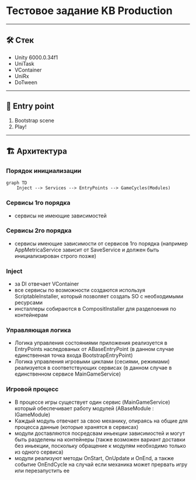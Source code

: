 # Тестовое задание KB Production

---

## 🛠️ Стек 

-   Unity 6000.0.34f1
-   UniTask
-   VContainer
-   UniRx
-   DoTween

---

## 🚀 Entry point

1.  Bootstrap scene
2.  Play!

---

## 🏗️ Архитектура

### Порядок инициализации

```mermaid
graph TD
    Inject --> Services --> EntryPoints --> GameCycles(Modules)
```
### Сервисы 1го порядка
-  сервисы не имеющие зависимостей

### Сервисы 2го порядка
-  сервисы имеющие зависимости от сервисов 1го порядка (например AppMetricaService зависит от SaveService и должен быть инициализирован строго позже)

### Inject
-  за DI отвечает VContainer
-  все сервисы по возможности создаются используя ScriptableInstaller, который позволяет создать SO с необходимыми ресурсами
-  инсталлеры собираются в CompositInstaller для разделоения по контейнерам

### Управляющая логика
- Логика управления состояниями приложения реализуется в EntryPoints наследованых от ABaseEntryPoint (в данном случае единственная точка входа BootstrapEntryPoint)
- Логика управления игровыми циклами (сесиями, режимами) реализуется в соответствующих сервисах (в данном случае в единственном сервисе MainGameService)

### Игровой процесс
- В процессе игры существует один сервис (MainGameService) который обеспечивает работу модулей (ABaseModule : IGameModule)
- Каждый модуль отвечает за свою механику, опираясь на общие для процесса данные (которые хранятся в сервисах)
- модули доставляются посредсвам иньекции зависимостей и могут быть разделены на контейнеры (также возможен вариант доставки без иньекции, поскольку обращение к модулям необходимо только из одного сервиса)
- модули реализуют методы OnStart, OnUpdate и OnEnd, а также событие OnEndCycle на случай если механика может прервать игру или перезапустить ее
